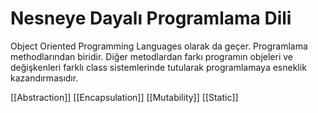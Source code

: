# Nesneye Dayalı Programlama Dili
 Object Oriented Programming Languages olarak da geçer. Programlama methodlarından biridir. Diğer metodlardan farkı programın objeleri ve değişkenleri farklı class sistemlerinde tutularak programlamaya esneklik kazandırmasıdır.

[[Abstraction]]
[[Encapsulation]]
[[Mutability]]
[[Static]]
